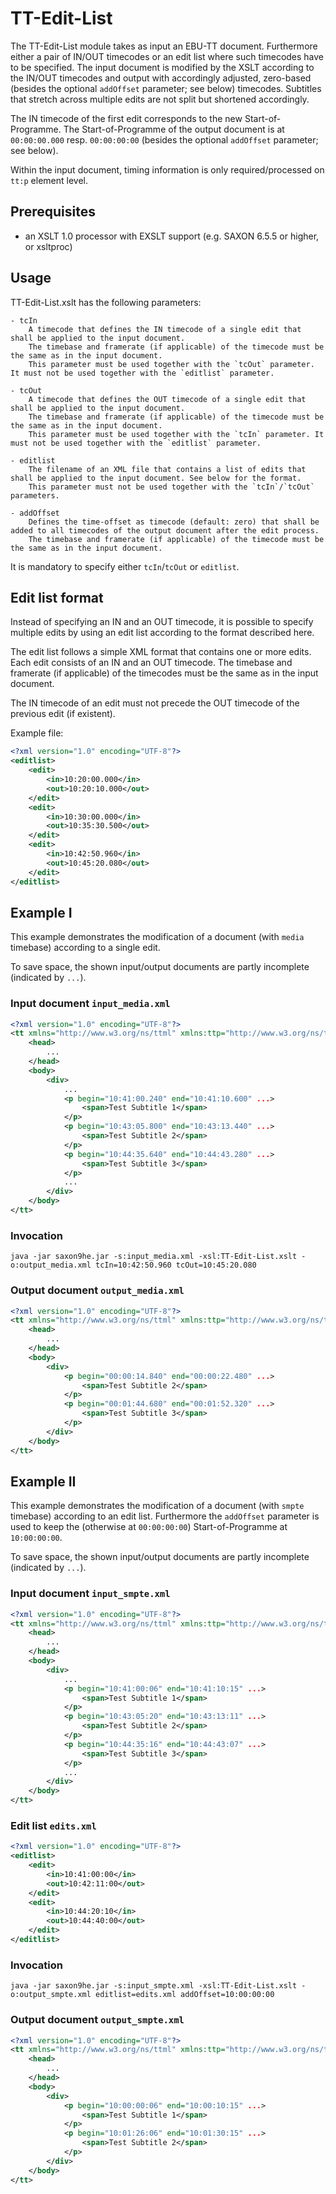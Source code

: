 # TT-Edit-List
The TT-Edit-List module takes as input an EBU-TT document. Furthermore either a pair of IN/OUT timecodes or an edit list where such timecodes have to be specified. The input document is modified by the XSLT according to the IN/OUT timecodes and output with accordingly adjusted, zero-based (besides the optional `addOffset` parameter; see below) timecodes. Subtitles that stretch across multiple edits are not split but shortened accordingly.

The IN timecode of the first edit corresponds to the new Start-of-Programme. The Start-of-Programme of the output document is at `00:00:00.000` resp. `00:00:00:00` (besides the optional `addOffset` parameter; see below).

Within the input document, timing information is only required/processed on `tt:p` element level.

## Prerequisites
- an XSLT 1.0 processor with EXSLT support (e.g. SAXON 6.5.5 or higher, or xsltproc)

## Usage
TT-Edit-List.xslt has the following parameters:

    - tcIn
        A timecode that defines the IN timecode of a single edit that shall be applied to the input document.
        The timebase and framerate (if applicable) of the timecode must be the same as in the input document.
        This parameter must be used together with the `tcOut` parameter. It must not be used together with the `editlist` parameter.

    - tcOut
        A timecode that defines the OUT timecode of a single edit that shall be applied to the input document.
        The timebase and framerate (if applicable) of the timecode must be the same as in the input document.
        This parameter must be used together with the `tcIn` parameter. It must not be used together with the `editlist` parameter.

    - editlist
        The filename of an XML file that contains a list of edits that shall be applied to the input document. See below for the format.
        This parameter must not be used together with the `tcIn`/`tcOut` parameters.

    - addOffset
        Defines the time-offset as timecode (default: zero) that shall be added to all timecodes of the output document after the edit process.
        The timebase and framerate (if applicable) of the timecode must be the same as in the input document.

It is mandatory to specify either `tcIn`/`tcOut` or `editlist`.

## Edit list format
Instead of specifying an IN and an OUT timecode, it is possible to specify multiple edits by using an edit list according to the format described here.

The edit list follows a simple XML format that contains one or more edits. Each edit consists of an IN and an OUT timecode.  The timebase and framerate (if applicable) of the timecodes must be the same as in the input document.
  
The IN timecode of an edit must not precede the OUT timecode of the previous edit (if existent).

Example file:
```xml
<?xml version="1.0" encoding="UTF-8"?>
<editlist>
    <edit>
        <in>10:20:00.000</in>
        <out>10:20:10.000</out>
    </edit>
    <edit>
        <in>10:30:00.000</in>
        <out>10:35:30.500</out>
    </edit>
    <edit>
        <in>10:42:50.960</in>
        <out>10:45:20.080</out>
    </edit>
</editlist>
```

## Example I

This example demonstrates the modification of a document (with `media` timebase) according to a single edit.

To save space, the shown input/output documents are partly incomplete (indicated by `...`).

### Input document `input_media.xml`
```xml
<?xml version="1.0" encoding="UTF-8"?>
<tt xmlns="http://www.w3.org/ns/ttml" xmlns:ttp="http://www.w3.org/ns/ttml#parameter" ttp:timeBase="media" ...>
	<head>
		...
	</head>
	<body>
		<div>
			...
			<p begin="10:41:00.240" end="10:41:10.600" ...>
				<span>Test Subtitle 1</span>
			</p>
			<p begin="10:43:05.800" end="10:43:13.440" ...>
				<span>Test Subtitle 2</span>
			</p>
			<p begin="10:44:35.640" end="10:44:43.280" ...>
				<span>Test Subtitle 3</span>
			</p>
			...
		</div>
	</body>
</tt>

```

### Invocation

    java -jar saxon9he.jar -s:input_media.xml -xsl:TT-Edit-List.xslt -o:output_media.xml tcIn=10:42:50.960 tcOut=10:45:20.080

### Output document `output_media.xml`
```xml
<?xml version="1.0" encoding="UTF-8"?>
<tt xmlns="http://www.w3.org/ns/ttml" xmlns:ttp="http://www.w3.org/ns/ttml#parameter" ttp:timeBase="media" ...>
	<head>
		...
	</head>
	<body>
		<div>
			<p begin="00:00:14.840" end="00:00:22.480" ...>
				<span>Test Subtitle 2</span>
			</p>
			<p begin="00:01:44.680" end="00:01:52.320" ...>
				<span>Test Subtitle 3</span>
			</p>
		</div>
	</body>
</tt>

```

## Example II

This example demonstrates the modification of a document (with `smpte` timebase) according to an edit list. Furthermore the `addOffset` parameter is used to keep the (otherwise at `00:00:00:00`) Start-of-Programme at `10:00:00:00`.

To save space, the shown input/output documents are partly incomplete (indicated by `...`).

### Input document `input_smpte.xml`
```xml
<?xml version="1.0" encoding="UTF-8"?>
<tt xmlns="http://www.w3.org/ns/ttml" xmlns:ttp="http://www.w3.org/ns/ttml#parameter" ttp:timeBase="smpte" ttp:frameRate="25" ...>
	<head>
		...
	</head>
	<body>
		<div>
			...
			<p begin="10:41:00:06" end="10:41:10:15" ...>
				<span>Test Subtitle 1</span>
			</p>
			<p begin="10:43:05:20" end="10:43:13:11" ...>
				<span>Test Subtitle 2</span>
			</p>
			<p begin="10:44:35:16" end="10:44:43:07" ...>
				<span>Test Subtitle 3</span>
			</p>
			...
		</div>
	</body>
</tt>

```

### Edit list `edits.xml`
```xml
<?xml version="1.0" encoding="UTF-8"?>
<editlist>
	<edit>
		<in>10:41:00:00</in>
		<out>10:42:11:00</out>
	</edit>
	<edit>
		<in>10:44:20:10</in>
		<out>10:44:40:00</out>
	</edit>
</editlist>

```

### Invocation

    java -jar saxon9he.jar -s:input_smpte.xml -xsl:TT-Edit-List.xslt -o:output_smpte.xml editlist=edits.xml addOffset=10:00:00:00

### Output document `output_smpte.xml`
```xml
<?xml version="1.0" encoding="UTF-8"?>
<tt xmlns="http://www.w3.org/ns/ttml" xmlns:ttp="http://www.w3.org/ns/ttml#parameter" ttp:timeBase="smpte" ttp:frameRate="25" ...>
	<head>
		...
	</head>
	<body>
		<div>
			<p begin="10:00:00:06" end="10:00:10:15" ...>
				<span>Test Subtitle 1</span>
			</p>
			<p begin="10:01:26:06" end="10:01:30:15" ...>
				<span>Test Subtitle 2</span>
			</p>
		</div>
	</body>
</tt>

```
